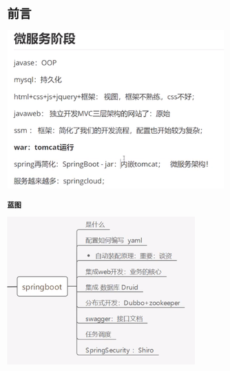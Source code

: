 # 前言

![](../.gitbook/assets/image%20%28140%29.png)

### 蓝图

![](../.gitbook/assets/image%20%28155%29.png)

